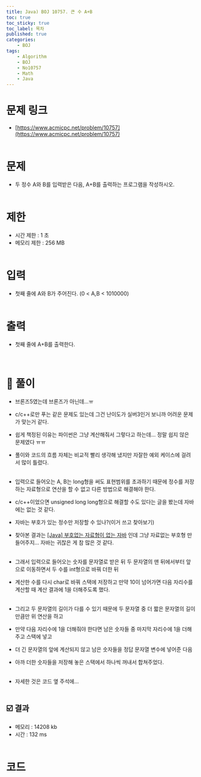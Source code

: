```yaml
---
title: Java) BOJ 10757. 큰 수 A+B
toc: true
toc_sticky: true
toc_label: 목차
published: true
categories:
    - BOJ
tags:
    - Algorithm
    - BOJ
    - No10757
    - Math
    - Java
---
```


# 문제 링크
* [https://www.acmicpc.net/problem/10757](https://www.acmicpc.net/problem/10757)<br><br>

# 문제
* 두 정수 A와 B를 입력받은 다음, A+B를 출력하는 프로그램을 작성하시오.<br><br>
 
# 제한
* 시간 제한 : 1 초
* 메모리 제한 : 256 MB<br><br>

# 입력
* 첫째 줄에 A와 B가 주어진다. (0 < A,B < 1010000)<br><br>

# 출력
* 첫째 줄에 A+B를 출력한다.<br><br><br>

# 👀 풀이
* 브론즈5였는데 브론즈가 아닌데...ㅠ
 * c/c++로만 푸는 같은 문제도 있는데 그건 난이도가 실버3인거 보니까 어려운 문제가 맞는거 같다.
 * 쉽게 책정된 이유는 파이썬은 그냥 계산해줘서 그렇다고 하는데... 정말 쉽지 않은 문제였다 ㅠㅠ
 * 풀이와 코드의 흐름 자체는 비교적 빨리 생각해 냈지만 자잘한 예외 케이스에 걸려서 많이 틀렸다.<br><br>
 
 * 입력으로 들어오는 A, B는 long형을 써도 표현범위를 초과하기 때문에 정수를 저장하는 자료형으로 연산을 할 수 없고 다른 방법으로 해결해야 한다.
 * c/c++이었으면 unsigned long long형으로 해결할 수도 있다는 글을 봤는데 자바에는 없는 것 같다. 
 * 자바는 부호가 있는 정수만 저장할 수 있나?(이거 쓰고 찾아보기)
 * 찾아본 결과는 [[Java] 부호없는 자료형이 없는 자바](https://kirkim.github.io/java/2021/06/13/unsigned.html) 인데 그냥 자료없는 부호형 만들어주지... 자바는 귀찮은 게 참 많은 것 같다.<br><br>
 
 * 그래서 입력으로 들어오는 숫자를 문자열로 받은 뒤 두 문자열의 맨 뒤에서부터 앞으로 이동하면서 두 수를 int형으로 바꿔 더한 뒤
 * 계산한 수를 다시 char로 바꿔 스택에 저장하고 만약 10이 넘어가면 다음 자리수를 계산할 때 계산 결과에 1을 더해주도록 했다.<br><br>
 
 * 그리고 두 문자열의 길이가 다를 수 있기 때문에 두 문자열 중 더 짧은 문자열의 길이만큼만 위 연산을 하고
 * 만약 다음 자리수에 1을 더해줘야 한다면 남은 숫자들 중 마지막 자리수에 1을 더해주고 스택에 넣고
 * 더 긴 문자열의 앞에 계산되지 않고 남은 숫자들을 정답 문자열 변수에 넣어준 다음
 * 아까 더한 숫자들을 저장해 놓은 스택에서 하나씩 꺼내서 합쳐주었다. <br><br>
 
 * 자세한 것은 코드 옆 주석에...<br><br>
 
## ☑️ 결과
* 메모리 : 14208 kb
* 시간 : 132 ms<br><br>

# 코드

<script src="https://gist.github.com/miro7923/ca957e5250a372f39e64ca5b3b63139b.js"></script>
